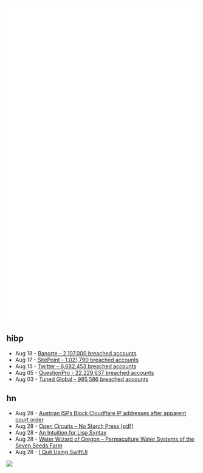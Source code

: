 ![Metrics](https://raw.githubusercontent.com/phixion/phixion/master/metrics.svg)

## hibp

<!--
for https://github.com/phixion/phixion/blob/main/.github/workflows/feeds.yml
-->
<!--START_SECTION:haveibeenpwnd-->
- Aug 18 - [Banorte - 2,107,000 breached accounts](https://haveibeenpwned.com/PwnedWebsites#Banorte)
- Aug 17 - [SitePoint - 1,021,790 breached accounts](https://haveibeenpwned.com/PwnedWebsites#SitePoint)
- Aug 13 - [Twitter - 6,682,453 breached accounts](https://haveibeenpwned.com/PwnedWebsites#Twitter)
- Aug 05 - [QuestionPro - 22,229,637 breached accounts](https://haveibeenpwned.com/PwnedWebsites#QuestionPro)
- Aug 03 - [Tuned Global - 985,586 breached accounts](https://haveibeenpwned.com/PwnedWebsites#TunedGlobal)
<!--END_SECTION:haveibeenpwnd-->

## hn

<!--
for https://github.com/phixion/phixion/blob/main/.github/workflows/feeds.yml
-->
<!--START_SECTION:hn-->
- Aug 28 - [Austrian ISPs Block Cloudflare IP addresses after apparent court order](http://netzsperre.liwest.at/)
- Aug 28 - [Open Circuits – No Starch Press [pdf]](https://nostarch.com/download/OpenCircuits_Chapter1.pdf)
- Aug 28 - [An Intuition for Lisp Syntax](https://stopa.io/post/265)
- Aug 28 - [Water Wizard of Oregon – Permaculture Water Systems of the Seven Seeds Farm](https://yewtu.be/watch?v=BuYGS5pLRZg)
- Aug 28 - [I Quit Using SwiftUI](https://chsxf.dev/2022/08/28/5-tup-why-i-quit-using-swiftui.html)
<!--END_SECTION:hn-->

<!--
for https://yhype.me
-->
![](https://hit.yhype.me/github/profile?user_id=13013670)
